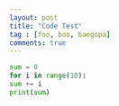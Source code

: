 ```yaml
---
layout: post
title: "Code Test"
tag : [foo, boo, baegopa]
comments: true
---
```

```python
sum = 0
for i in range(10):
sum += i
print(sum)
```
